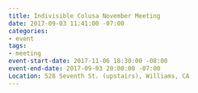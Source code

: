 ```yaml
---
title: Indivisible Colusa November Meeting
date: 2017-09-03 11:41:00 -07:00
categories:
- event
tags:
- meeting
event-start-date: 2017-11-06 18:30:00 -08:00
event-end-date: 2017-09-03 20:00:00 -07:00
Location: 528 Seventh St. (upstairs), Williams, CA
---
```


